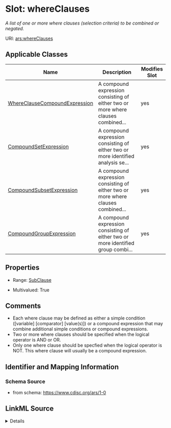 # Slot: whereClauses


_A list of one or more where clauses (selection criteria) to be combined or negated._



URI: [ars:whereClauses](https://www.cdisc.org/ars/1-0/whereClauses)



<!-- no inheritance hierarchy -->




## Applicable Classes

| Name | Description | Modifies Slot |
| --- | --- | --- |
[WhereClauseCompoundExpression](WhereClauseCompoundExpression.md) | A compound expression consisting of either two or more where clauses combined... |  yes  |
[CompoundSetExpression](CompoundSetExpression.md) | A compound expression consisting of either two or more identified analysis se... |  yes  |
[CompoundSubsetExpression](CompoundSubsetExpression.md) | A compound expression consisting of either two or more where clauses combined... |  yes  |
[CompoundGroupExpression](CompoundGroupExpression.md) | A compound expression consisting of either two or more identified group combi... |  yes  |







## Properties

* Range: [SubClause](SubClause.md)

* Multivalued: True





## Comments

* Each where clause may be defined as either a simple condition ([variable] [comparator] [value(s)]) or a compound expression that may combine additional simple conditions or compound expressions.
* Two or more where clauses should be specified when the logical operator is AND or OR.
* Only one where clause should be specfied when the logical operator is NOT. This where clause will usually be a compound expression.

## Identifier and Mapping Information







### Schema Source


* from schema: https://www.cdisc.org/ars/1-0




## LinkML Source

<details>
```yaml
name: whereClauses
description: A list of one or more where clauses (selection criteria) to be combined
  or negated.
comments:
- Each where clause may be defined as either a simple condition ([variable] [comparator]
  [value(s)]) or a compound expression that may combine additional simple conditions
  or compound expressions.
- Two or more where clauses should be specified when the logical operator is AND or
  OR.
- Only one where clause should be specfied when the logical operator is NOT. This
  where clause will usually be a compound expression.
from_schema: https://www.cdisc.org/ars/1-0
rank: 1000
multivalued: true
list_elements_ordered: true
alias: whereClauses
domain_of:
- WhereClauseCompoundExpression
range: SubClause
inlined: true
inlined_as_list: true
any_of:
- range: WhereClause
- range: ReferencedWhereClause

```
</details>